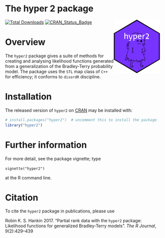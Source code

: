 The hyper 2 package
================

<!-- README.md is generated from README.Rmd. Please edit that file -->

<img src="man/figures/hyper2.png" width = "150" align="right" />

<!-- badges: start -->

[![Total
Downloads](https://cranlogs.r-pkg.org/badges/grand-total/hyper2)](https://CRAN.R-project.org/package=hyper2)
[![CRAN_Status_Badge](https://www.r-pkg.org/badges/version/hyper2)](https://cran.r-project.org/package=hyper2)
<!-- badges: end -->

# Overview

The `hyper2` package gives a suite of methods for creating and analysing
likelihood functions generated from a generalization of the
Bradley-Terry probability model. The package uses the `STL` map class of
`C++` for efficiency; it conforms to `disordR` discipline.

# Installation

The released version of `hyper2` on [CRAN](https://CRAN.R-project.org)
may be installed with:

``` r
# install.packages("hyper2")  # uncomment this to install the package
library("hyper2")
```

# Further information

For more detail, see the package vignette; type

`vignette("hyper2")`

at the R command line.

# Citation

To cite the `hyper2` package in publications, please use

Robin K. S. Hankin 2017. “Partial rank data with the `hyper2` package:
Likelihood functions for generalized Bradley-Terry models”. *The R
Journal*, 9(2):429–439
